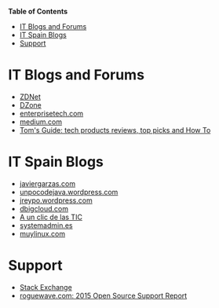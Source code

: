 **Table of Contents**
<!-- MarkdownTOC -->

- [IT Blogs and Forums](#it-blogs-and-forums)
- [IT Spain Blogs](#it-spain-blogs)
- [Support](#support)

<!-- /MarkdownTOC -->

# IT Blogs and Forums
- [ZDNet](http://www.zdnet.com/)
- [DZone](https://dzone.com)
- [enterprisetech.com](http://www.enterprisetech.com/)
- [medium.com](https://medium.com)
- [Tom's Guide: tech products reviews, top picks and How To](http://www.tomsguide.com/)

# IT Spain Blogs
- [javiergarzas.com](http://www.javiergarzas.com/)
- [unpocodejava.wordpress.com](https://unpocodejava.wordpress.com/)
- [jreypo.wordpress.com](https://jreypo.wordpress.com/)
- [dbigcloud.com](http://www.dbigcloud.com/)
- [A un clic de las TIC](http://www.aunclicdelastic.com/)
- [systemadmin.es](http://systemadmin.es/)
- [muylinux.com](http://www.muylinux.com/)

# Support
- [Stack Exchange](high-quality-tech-resources.md#stack-exchange-family-of-qa-websites)
- [roguewave.com: 2015 Open Source Support Report](http://www.roguewave.com/programs/open-source-support-report)
